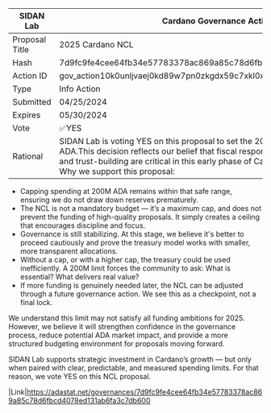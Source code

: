 | SIDAN Lab      | Cardano Governance Actions                                                                                                                                                                                                                                                                    |
| -------------- | --------------------------------------------------------------------------------------------------------------------------------------------------------------------------------------------------------------------------------------------------------------------------------------------- |
| Proposal Title | 2025 Cardano NCL                                                                                                                                                                                                                                                                              |
| Hash           | 7d9fc9fe4cee64fb34e57783378ac869a85c78d6fbcd4078ed131ab6fa3c7db600                                                                                                                                                                                                                            |
| Action ID      | gov_action10k0unljvaej0kd89w7pn0zkgdx59c7xkl0x5q78dzvdtd73u0kmqq5xl5y5                                                                                                                                                                                                                        |
| Type           | Info Action                                                                                                                                                                                                                                                                                   |
| Submitted      | 04/25/2024                                                                                                                                                                                                                                                                                    |
| Expires        | 05/30/2024                                                                                                                                                                                                                                                                                    |
| Vote           | ✅YES                                                                                                                                                                                                                                                                                         |
| Rational       | SIDAN Lab is voting YES on this proposal to set the 2025 Net Change Limit at 200M ADA.This decision reflects our belief that fiscal responsibility, clear prioritization, and trust-building are critical in this early phase of Cardano’s on-chain governance. Why we support this proposal: |

- Capping spending at 200M ADA remains within that safe range, ensuring we do not draw down reserves prematurely.
- The NCL is not a mandatory budget — it’s a maximum cap, and does not prevent the funding of high-quality proposals. It simply creates a ceiling that encourages discipline and focus.
- Governance is still stabilizing. At this stage, we believe it's better to proceed cautiously and prove the treasury model works with smaller, more transparent allocations.
- Without a cap, or with a higher cap, the treasury could be used inefficiently. A 200M limit forces the community to ask: What is essential? What delivers real value?
- If more funding is genuinely needed later, the NCL can be adjusted through a future governance action. We see this as a checkpoint, not a final lock.

We understand this limit may not satisfy all funding ambitions for 2025. However, we believe it will strengthen confidence in the governance process, reduce potential ADA market impact, and provide a more structured budgeting environment for proposals moving forward.

SIDAN Lab supports strategic investment in Cardano’s growth — but only when paired with clear, predictable, and measured spending limits. For that reason, we vote YES on this NCL proposal.

|Link|https://adastat.net/governances/7d9fc9fe4cee64fb34e57783378ac869a85c78d6fbcd4078ed131ab6fa3c7db600
